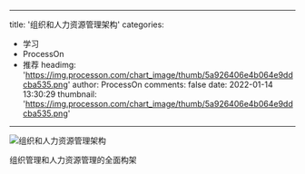 
---
title: '组织和人力资源管理架构'
categories: 
 - 学习
 - ProcessOn
 - 推荐
headimg: 'https://img.processon.com/chart_image/thumb/5a926406e4b064e9ddcba535.png'
author: ProcessOn
comments: false
date: 2022-01-14 13:30:29
thumbnail: 'https://img.processon.com/chart_image/thumb/5a926406e4b064e9ddcba535.png'
---

<div>   
<img class="thumb" alt="组织和人力资源管理架构" src="https://img.processon.com/chart_image/thumb/5a926406e4b064e9ddcba535.png" referrerpolicy="no-referrer">
<p>组织管理和人力资源管理的全面构架</p>  
</div>
            